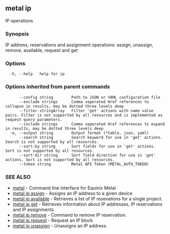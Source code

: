 ## metal ip

IP operations

### Synopsis

IP address, reservations and assignment operations: assign, unassign, remove, available, request and get 

### Options

```
  -h, --help   help for ip
```

### Options inherited from parent commands

```
      --config string        Path to JSON or YAML configuration file
      --exclude strings      Comma seperated Href references to collapse in results, may be dotted three levels deep
      --filter stringArray   Filter 'get' actions with name value pairs. Filter is not supported by all resources and is implemented as request query parameters.
      --include strings      Comma seperated Href references to expand in results, may be dotted three levels deep
  -o, --output string        Output format (*table, json, yaml)
      --search string        Search keyword for use in 'get' actions. Search is not supported by all resources.
      --sort-by string       Sort fields for use in 'get' actions. Sort is not supported by all resources.
      --sort-dir string      Sort field direction for use in 'get' actions. Sort is not supported by all resources.
      --token string         Metal API Token (METAL_AUTH_TOKEN)
```

### SEE ALSO

* [metal](metal.md)	 - Command line interface for Equinix Metal
* [metal ip assign](metal_ip_assign.md)	 - Assigns an IP address to a given device
* [metal ip available](metal_ip_available.md)	 - Retrieves a list of IP resevations for a single project.
* [metal ip get](metal_ip_get.md)	 - Retrieves information about IP addresses, IP reservations and IP assignments
* [metal ip remove](metal_ip_remove.md)	 - Command to remove IP reservation.
* [metal ip request](metal_ip_request.md)	 - Request an IP block
* [metal ip unassign](metal_ip_unassign.md)	 - Unassigns an IP address.

